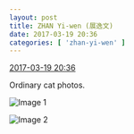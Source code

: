 ```yaml
---
layout: post
title: ZHAN Yi-wen (展逸文)
date: 2017-03-19 20:36
categories: [ 'zhan-yi-wen' ]
---
```


<div class="weibo-info">
  <a href="http://weibo.com/6108090526/EAybUa1LQ">2017-03-19 20:36</a>
</div>

Ordinary cat photos.

<!-- more -->

![Image 1](https://wx4.sinaimg.cn/mw690/006FmVn8ly1fdsfhlc4ahj30ku0rsjvx.jpg)

![Image 2](https://wx1.sinaimg.cn/mw690/006FmVn8ly1fdsfhmwagnj30rs0kugpm.jpg)
